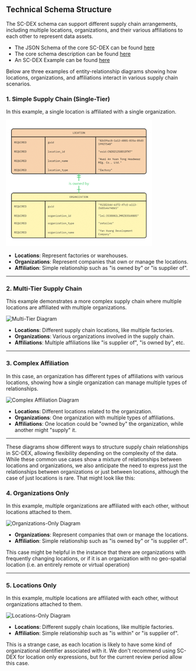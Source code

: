 ## **Technical Schema Structure**

The SC-DEX schema can support different supply chain arrangements, including multiple locations, organizations, and their various affiliations to each other to represent data assets.

- The JSON Schema of the core SC-DEX can be found [here](./core-schema.json)
- The core schema description can be found [here](./schema.md)
- An SC-DEX Example can be found [here](../examples/full/valid/core-schema-example.json)

Below are three examples of entity-relationship diagrams showing how locations, organizations, and affiliations interact in various supply chain scenarios.

### **1. Simple Supply Chain (Single-Tier)**

In this example, a single location is affiliated with a single organization.

<img src="https://github.com/opensupplyhub/supplychaindata.exchange/blob/e4a698960bc3499f9860853b25ff8dbc406e0cd6/website/simplelocationorganization.png?raw=true" width="400"/>

- **Locations**: Represent factories or warehouses.
- **Organizations**: Represent companies that own or manage the locations.
- **Affiliation**: Simple relationship such as "is owned by" or "is supplier of".

---

### **2. Multi-Tier Supply Chain**

This example demonstrates a more complex supply chain where multiple locations are affiliated with multiple organizations.

![Multi-Tier Diagram](path/to/multi-tier-diagram.png)

- **Locations**: Different supply chain locations, like multiple factories.
- **Organizations**: Various organizations involved in the supply chain.
- **Affiliations**: Multiple affiliations like "is supplier of", "is owned by", etc.

---

### **3. Complex Affiliation**

In this case, an organization has different types of affiliations with various locations, showing how a single organization can manage multiple types of relationships.

![Complex Affiliation Diagram](path/to/complex-affiliation-diagram.png)

- **Locations**: Different locations related to the organization.
- **Organizations**: One organization with multiple types of affiliations.
- **Affiliations**: One location could be "owned by" the organization, while another might "supply" it.

---

These diagrams show different ways to structure supply chain relationships in SC-DEX, allowing flexibility depending on the complexity of the data. While these common use cases show a mixture of relationships between locations and organizations, we also anticipate the need to express just the relationships between organizations or just between locations, although the case of just locations is rare. That might look like this: 

### **4. Organizations Only**

In this example, multiple organizations are affiliated with each other, without locations attached to them.

![Organizations-Only Diagram](path/to/organizations-only-diagram.png)

- **Organizations**: Represent companies that own or manage the locations.
- **Affiliation**: Simple relationship such as "is owned by" or "is supplier of".

This case might be helpful in the instance that there are organizations with frequently changing locations, or if it is an organization with no geo-spatial location (i.e. an entirely remote or virtual operation)

---

### **5. Locations Only**

In this example, multiple locations are affiliated with each other, without organizations attached to them.

![Locations-Only Diagram](path/to/Locations-only-diagram.png)

- **Locations**: Different supply chain locations, like multiple factories.
- **Affiliation**: Simple relationship such as "is within" or "is supplier of".

This is a strange case, as each location is likely to have some kind of organizational identifier associated with it. We don't recommend using SC-DEX for location only expressions, but for the current review period allow this case.
